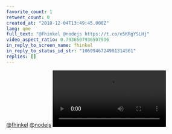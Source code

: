 ```yaml
---
favorite_count: 1
retweet_count: 0
created_at: "2018-12-04T13:49:45.000Z"
lang: qme
full_text: "@fhinkel @nodejs https://t.co/e5KRgYSLHj"
video_aspect_ratio: 0.7936507936507936
in_reply_to_screen_name: fhinkel
in_reply_to_status_id_str: "1069946724901314561"
replies: []
---
```


[@fhinkel](https://twitter.com/fhinkel) [@nodejs](https://twitter.com/nodejs)
![Embedded Video](https://twitter-media-coderbyheart.s3.eu-north-1.amazonaws.com/1069951897380052992-Dtk7kcaX4AY2joQ.mp4)
